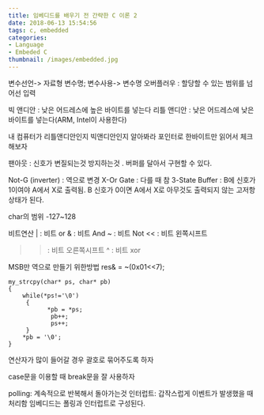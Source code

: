 ```yaml
---
title: 임베디드를 배우기 전 간략한 C 이론 2
date: 2018-06-13 15:54:56
tags: c, embedded
categories:
- Language
- Embeded C
thumbnail: /images/embedded.jpg
---
```



변수선언-> 자료형 변수명;
변수사용-> 변수명
오버플러우 : 할당할 수 있는 범위를 넘어선 입력

빅 앤디안 : 낮은 어드레스에 높은 바이트를 넣는다
리틀 앤디안 : 낮은 어드레스에 낮은 바이트를 넣는다(ARM, Intel이 사용한다)

내 컴퓨터가 리틀앤디안인지 빅앤디안인지 알아봐라
포인터로 한바이트만 읽어서 체크해보자

팬아웃 : 신호가 변질되는것 방지하는것 . 버퍼를 달아서 구현할 수 있다.

Not-G (inverter) : 역으로 변경
X-Or Gate : 다를 때 참
3-State Buffer  : B에 신호가 1이여야 A에서 X로 출력됨. B 신호가 0이면 A에서 X로 아무것도 출력되지 않는 고저항상태가 된다.

char의 범위 -127~128

비트연산
| : 비트 or
& : 비트 And
~ : 비트 Not
<< : 비트 왼쪽시프트
>> : 비트 오른쪽시프트
^ : 비트 xor

MSB만 역으로 만들기 위한방법
res& = ~(0x01<<7);
```
my_strcpy(char* ps, char* pb)
{
    while(*ps!='\0')
     {
           *pb = *ps;
            pb++;
            ps++;
     }
    *pb = '\0';
}
```

연산자가 많이 들어갈 경우 괄호로 묶어주도록 하자

case문을 이용할 때 break문을 잘 사용하자

polling: 계속적으로 반복해서 돌아가는것
인터럽트: 갑작스럽게 이벤트가 발생했을 때 처리함
임베디드는 폴링과 인터럽트로 구성된다.
